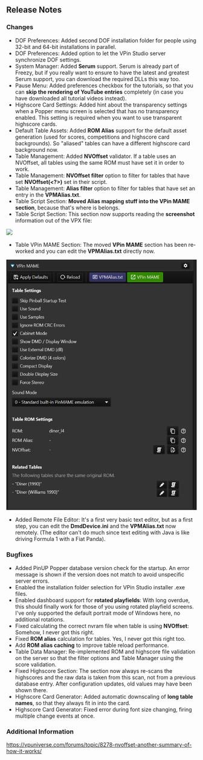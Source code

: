 ## Release Notes

### Changes

- DOF Preferences: Added second DOF installation folder for people using 32-bit and 64-bit installations in parallel.
- DOF Preferences: Added option to let the VPin Studio server synchronize DOF settings.
- System Manager: Added **Serum** support. Serum is already part of Freezy, but if you really want to ensure to have the latest and greatest Serum support, you can download the required DLLs this way too.
- Pause Menu: Added preferences checkbox for the tutorials, so that you can **skip the rendering of YouTube entries** completely (in case you have downloaded all tutorial videos instead).
- Highscore Card Settings: Added hint about the transparency settings when a Popper menu screen is selected that has no transparency enabled. This setting is required when you want to use transparent highscore cards.
- Default Table Assets: Added **ROM Alias** support for the default asset generation (used for scores, competitions and highscore card backgrounds). So "aliased" tables can have a different highscore card background now.
- Table Management: Added **NVOffset** validator. If a table uses an NVOffset, all tables using the same ROM must have set it in order to work.
- Table Management: **NVOffset filter** option to filter for tables that have set **NVOffset(<?>)** set in their script.
- Table Management: **Alias filter** option to filter for tables that have set an entry in the **VPMAlias.txt**.
- Table Script Section: **Moved Alias mapping stuff into the VPin MAME section**, because that's where is belongs.
- Table Script Section: This section now supports reading the **screenshot** information out of the VPX file:

<img src="https://raw.githubusercontent.com/syd711/vpin-studio/main/documentation/tables/table-screenshot.png" width="600" />

- Table VPin MAME Section: The moved **VPin MAME** section has been re-worked and you can edit the **VPMAlias.txt** directly now.

<img src="https://raw.githubusercontent.com/syd711/vpin-studio/main/documentation/tables/mame.png" width="600" />

- Added Remote File Editor: It's a first very basic text editor, but as a first step, you can edit the **DmdDevice.ini** and the **VPMAlias.txt** now remotely. (The editor can't do much since text editing with Java is like driving Formula 1 with a Fiat Panda).

### Bugfixes

- Added PinUP Popper database version check for the startup. An error message is shown if the version does not match to avoid unspecific server errors.
- Enabled the installation folder selection for VPin Studio installer .exe files.
- Enabled dashboard support for **rotated playfields**: With long overdue, this should finally work for those of you using rotated playfield screens. I've only supported the default portrait mode of Windows here, no additional rotations.
- Fixed calculating the correct nvram file when table is using **NVOffset**: Somehow, I never got this right.
- Fixed **ROM alias** calculation for tables. Yes, I never got this right too.
- Add **ROM alias caching** to improve table reload performance.
- Table Data Manager: Re-implemented ROM and highscore file validation on the server so that the filter options and Table Manager using the score validation.
- Fixed Highscore Section: The section now always re-scans the highscores and the raw data is taken from this scan, not from a previous database entry. After configuration updates, old values may have been shown there.
- Highscore Card Generator: Added automatic downscaling of **long table names**, so that they always fit in into the card.
- Highscore Card Generator: Fixed error during font size changing, firing multiple change events at once.


### Additional Information

https://vpuniverse.com/forums/topic/8278-nvoffset-another-summary-of-how-it-works/
